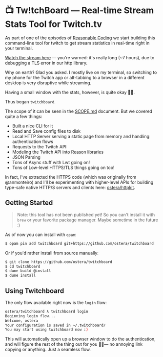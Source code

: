 # 📺 Tw!tchBoard — Real-time Stream Stats Tool for Twitch.tv

As part of one of the episodes of [Reasonable Coding](https://twitch.tv/ostera) 
we start building this command-line tool for twitch to get stream statistics in
real-time right in your terminal.

[Watch the stream here](https://www.twitch.tv/videos/354544842) — you're
warned: it's really long (~7 hours), due to debugging a TLS error in our http
library.

Why on earth? Glad you asked. I mostly live on my terminal, so switching to my
phone for the Twitch app or alt-tabbing to a browser in a different desktop is
very disruptive while streaming.

Having a small window with the stats, however, is quite okay 👌🏼.

Thus began `twitchboard`. 

The scope of it can be seen in the
[SCOPE.md](https://github.com/ostera/twitchboard/tree/master/SCOPE.md)
document. But we covered quite a few things:

* Built a nice CLI for it
* Read and Save config files to disk
* Local HTTP Server serving a static page from memory and handling authentication flows
* Requests to the Twitch API
* Modeling the Twitch API into Reason libraries
* JSON Parsing
* Tons of Async stuff with Lwt going on!
* Tons of Low-level HTTPS/TLS things going on too!

In fact, I've extracted the HTTPS code (which was originally from @anmonteiro) 
and I'll be experimenting with higher-level APIs for building type-safe native 
HTTP/S servers and clients here: [ostera/httpkit](https://github.com/ostear/httpkit).

## Getting Started

> Note: this tool has not been published yet! So you can't install it with `brew`
> or your favorite package manager. Maybe sometime in the future :)

As of now you can install with `opam`:

```sh
$ opam pin add twitchboard git+https://github.com/ostera/twitchboard
```

Or if you'd rather install from source manually:

```sh
$ git clone https://github.com/ostera/twitchboard
$ cd twitchboard
$ dune build @install
$ dune install
```

## Using Twitchboard

The only flow available right now is the `login` flow:

```sh
ostera/twitchboard λ twitchboard login
Beginning login flow...
Welcome, ostera
Your configuration is saved in ~/.twitchboard/
You may start using twitchboard now :)
```

This will automatically open up a browser window to do the authentication, and
will figure the rest of the thing out for you 🙌🏼— no annoying link copying or
anything. Just a seamless flow.
